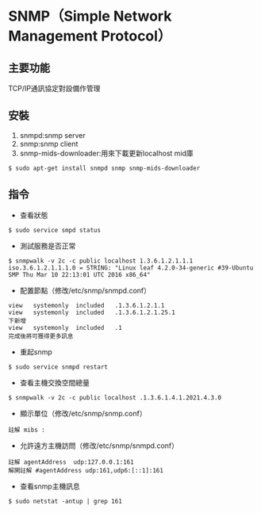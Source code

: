 # SNMP（Simple Network Management Protocol）
## 主要功能
TCP/IP通訊協定對設備作管理
## 安裝
1. snmpd:snmp server
2. snmp:snmp client
3. snmp-mids-downloader:用來下載更新localhost mid庫
```
$ sudo apt-get install snmpd snmp snmp-mids-downloader
```

## 指令
* 查看狀態
```
$ sudo service smpd status
```
* 測試服務是否正常
```
$ snmpwalk -v 2c -c public localhost 1.3.6.1.2.1.1.1
iso.3.6.1.2.1.1.1.0 = STRING: "Linux leaf 4.2.0-34-generic #39-Ubuntu SMP Thu Mar 10 22:13:01 UTC 2016 x86_64"
```
* 配置節點（修改/etc/snmp/snmpd.conf）
```
view   systemonly  included   .1.3.6.1.2.1.1
view   systemonly  included   .1.3.6.1.2.1.25.1
下新增
view   systemonly  included   .1
完成後將可獲得更多訊息
```
* 重起snmp
```
$ sudo service snmpd restart
```
* 查看主機交換空間總量
```
$ snmpwalk -v 2c -c public localhost .1.3.6.1.4.1.2021.4.3.0
```
* 顯示單位（修改/etc/snmp/snmp.conf）
```
註解 mibs :
```
* 允許遠方主機訪問（修改/etc/snmp/snmpd.conf）
```
註解 agentAddress  udp:127.0.0.1:161
解開註解 #agentAddress udp:161,udp6:[::1]:161
```
* 查看snmp主機訊息
```
$ sudo netstat -antup | grep 161
```














